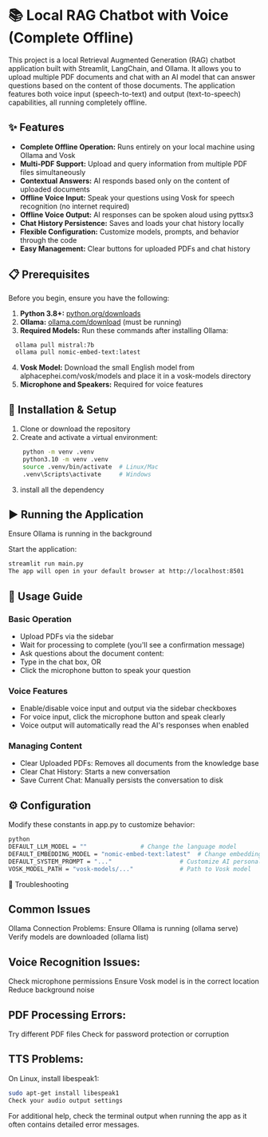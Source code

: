 # 📚 Local RAG Chatbot with Voice (Complete Offline)

This project is a local Retrieval Augmented Generation (RAG) chatbot application built with Streamlit, LangChain, and Ollama. It allows you to upload multiple PDF documents and chat with an AI model that can answer questions based on the content of those documents. The application features both voice input (speech-to-text) and output (text-to-speech) capabilities, all running completely offline.

## ✨ Features

* **Complete Offline Operation:** Runs entirely on your local machine using Ollama and Vosk
* **Multi-PDF Support:** Upload and query information from multiple PDF files simultaneously
* **Contextual Answers:** AI responds based only on the content of uploaded documents
* **Offline Voice Input:** Speak your questions using Vosk for speech recognition (no internet required)
* **Offline Voice Output:** AI responses can be spoken aloud using pyttsx3
* **Chat History Persistence:** Saves and loads your chat history locally
* **Flexible Configuration:** Customize models, prompts, and behavior through the code
* **Easy Management:** Clear buttons for uploaded PDFs and chat history

## 📋 Prerequisites

Before you begin, ensure you have the following:

1. **Python 3.8+:** [python.org/downloads](https://www.python.org/downloads/)
2. **Ollama:** [ollama.com/download](https://ollama.com/download) (must be running)
3. **Required Models:** Run these commands after installing Ollama:
  ```bash
    ollama pull mistral:7b
    ollama pull nomic-embed-text:latest
   ```
4. **Vosk Model:** Download the small English model from alphacephei.com/vosk/models and place it in a vosk-models directory   
5. **Microphone and Speakers:** Required for voice features

## 🚀 Installation & Setup

1. Clone or download the repository
2. Create and activate a virtual environment:
```bash
    python -m venv .venv 
    python3.10 -m venv .venv
    source .venv/bin/activate  # Linux/Mac
    .venv\Scripts\activate     # Windows
```
3. install all the dependency 

## ▶️ Running the Application
Ensure Ollama is running in the background

Start the application:

``` bash
streamlit run main.py
The app will open in your default browser at http://localhost:8501
```

## 📄 Usage Guide

### Basic Operation
*  Upload PDFs via the sidebar
* Wait for processing to complete (you'll see a confirmation message)
* Ask questions about the document content:
* Type in the chat box, OR
* Click the microphone button to speak your question

### Voice Features

* Enable/disable voice input and output via the sidebar checkboxes
* For voice input, click the microphone button and speak clearly
* Voice output will automatically read the AI's responses when enabled

### Managing Content
* Clear Uploaded PDFs: Removes all documents from the knowledge base
* Clear Chat History: Starts a new conversation
* Save Current Chat: Manually persists the conversation to disk

## ⚙️ Configuration
Modify these constants in app.py to customize behavior:

```bash
python
DEFAULT_LLM_MODEL = ""               # Change the language model
DEFAULT_EMBEDDING_MODEL = "nomic-embed-text:latest"  # Change embedding model
DEFAULT_SYSTEM_PROMPT = "..."                   # Customize AI personality
VOSK_MODEL_PATH = "vosk-models/..."             # Path to Vosk model
```

🐞 Troubleshooting

## Common Issues
Ollama Connection Problems:
Ensure Ollama is running (ollama serve)
Verify models are downloaded (ollama list)

## Voice Recognition Issues:

Check microphone permissions
Ensure Vosk model is in the correct location
Reduce background noise

## PDF Processing Errors:

Try different PDF files
Check for password protection or corruption

## TTS Problems:

On Linux, install libespeak1:

```bash
sudo apt-get install libespeak1
Check your audio output settings
```

For additional help, check the terminal output when running the app as it often contains detailed error messages.


